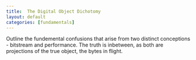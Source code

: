 ```yaml
---
title:  The Digital Object Dichotomy
layout: default
categories: [fundamentals]
---
```


Outline the fundemental confusions that arise from two distinct conceptions - bitstream and performance. The truth is inbetween, as both are projections of the true object, the bytes in flight.